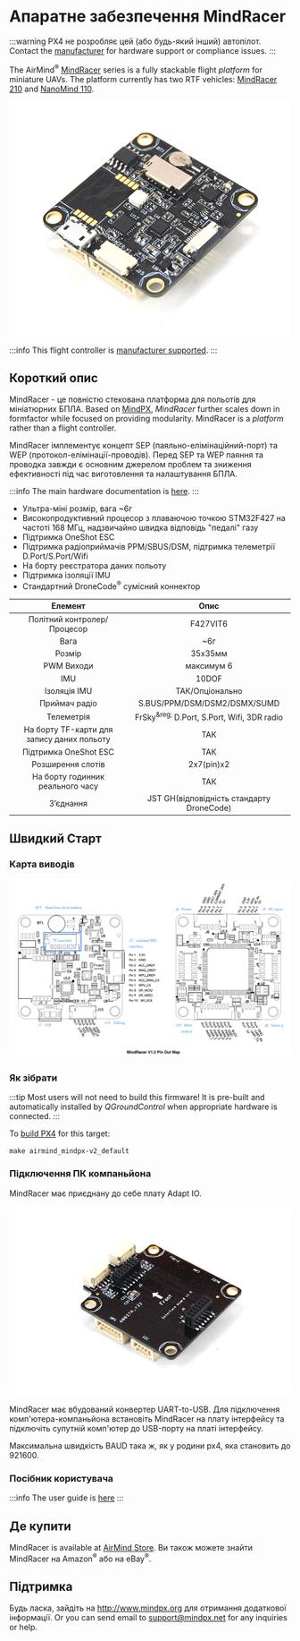 # Апаратне забезпечення MindRacer

:::warning
PX4 не розробляє цей (або будь-який інший) автопілот.
Contact the [manufacturer](http://mindpx.net) for hardware support or compliance issues.
:::

The AirMind<sup>&reg;</sup> [MindRacer](http://mindpx.net) series is a fully stackable flight _platform_ for miniature UAVs.
The platform currently has two RTF vehicles: [MindRacer 210](../complete_vehicles_mc/mindracer210.md) and [NanoMind 110](../complete_vehicles_mc/nanomind110.md).

![MindRacer](../../assets/hardware/hardware-mindracer.png)

:::info
This flight controller is [manufacturer supported](../flight_controller/autopilot_manufacturer_supported.md).
:::

## Короткий опис

MindRacer - це повністю стекована платформа для польотів для мініатюрних БПЛА.
Based on [MindPX](../flight_controller/mindpx.md), _MindRacer_ further scales down in formfactor while focused on providing modularity.
MindRacer is a _platform_ rather than a flight controller.

MindRacer імплементує концепт SEP (паяльно-елімінаційний-порт) та WEP (протокол-елімінації-проводів).
Перед SEP та WEP паяння та проводка завжди є основним джерелом проблем та зниження ефективності під час виготовлення та налаштування БПЛА.

:::info
The main hardware documentation is [here](http://mindpx.net/assets/accessories/mindracer_spec_v1.2.pdf).
:::

- Ультра-міні розмір, вага ~6г
- Високопродуктивний процесор з плаваючою точкою STM32F427 на частоті 168 МГц, надзвичайно швидка відповідь "педалі" газу
- Підтримка OneShot ESC
- Підтримка радіоприймачів PPM/SBUS/DSM, підтримка телеметрії D.Port/S.Port/Wifi
- На борту реєстратора даних польоту
- Підтримка ізоляції IMU
- Cтандартний DroneCode<sup>&reg;</sup> сумісний коннектор

|                   Елемент                  |                                                      Опис                                                     |
| :----------------------------------------: | :-----------------------------------------------------------------------------------------------------------: |
|         Політний контролер/Процесор        |                                                    F427VIT6                                                   |
|                    Вага                    |                                              ~6г                                              |
|                   Розмір                   |                                                    35х35мм                                                    |
|                 PWM Виходи                 |                                                   максимум 6                                                  |
|                     IMU                    |                                                     10DOF                                                     |
|                Ізоляція IMU                |                                                ТАК/Опціонально                                                |
|                Приймач радіо               |                                  S.BUS/PPM/DSM/DSM2/DSMX/SUMD                                 |
|                 Телеметрія                 | FrSky<sup>&amp;reg;</sup> D.Port, S.Port, Wifi, 3DR radio |
| На борту TF-карти для запису даних польоту |                                                      ТАК                                                      |
|            Підтримка OneShot ESC           |                                                      ТАК                                                      |
|              Розширення слотів             |                                         2x7(pin)x2                                         |
|      На борту годинник реального часу      |                                                      ТАК                                                      |
|                  З’єднання                 |                          JST GH(відповідність стандарту DroneCode)                         |

## Швидкий Старт

### Карта виводів

![Mindracer pinout](../../assets/hardware/hardware-mindracer-pinout.png)

### Як зібрати

:::tip
Most users will not need to build this firmware!
It is pre-built and automatically installed by _QGroundControl_ when appropriate hardware is connected.
:::

To [build PX4](../dev_setup/building_px4.md) for this target:

```
make airmind_mindpx-v2_default
```

### Підключення ПК компаньйона

MindRacer має приєднану до себе плату Adapt IO.

![Attached Adapt IO board](../../assets/hardware/hardware-mindracer-conn.png)

MindRacer має вбудований конвертер UART-to-USB.
Для підключення комп'ютера-компаньйона встановіть MindRacer на плату інтерфейсу та підключіть супутній комп'ютер до USB-порту на платі інтерфейсу.

Максимальна швидкість BAUD така ж, як у родини px4, яка становить до 921600.

### Посібник користувача

:::info
The user guide is [here](http://mindpx.net/assets/accessories/mindracer_user_guide_v1.2.pdf)
:::

## Де купити

MindRacer is available at [AirMind Store](http://drupal.xitronet.com/?q=catalog).
Ви також можете знайти MindRacer на Amazon<sup>&reg;</sup> або на eBay<sup>&reg;</sup>.

## Підтримка

Будь ласка, зайдіть на http://www.mindpx.org для отримання додаткової інформації.
Or you can send email to [support@mindpx.net](mailto::support@mindpx.net) for any inquiries or help.
